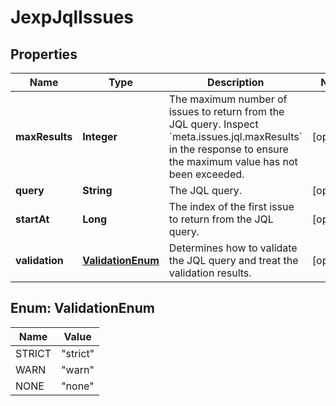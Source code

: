 # JexpJqlIssues

## Properties
Name | Type | Description | Notes
------------ | ------------- | ------------- | -------------
**maxResults** | **Integer** | The maximum number of issues to return from the JQL query. Inspect &#x60;meta.issues.jql.maxResults&#x60; in the response to ensure the maximum value has not been exceeded. |  [optional]
**query** | **String** | The JQL query. |  [optional]
**startAt** | **Long** | The index of the first issue to return from the JQL query. |  [optional]
**validation** | [**ValidationEnum**](#ValidationEnum) | Determines how to validate the JQL query and treat the validation results. |  [optional]

<a name="ValidationEnum"></a>
## Enum: ValidationEnum
Name | Value
---- | -----
STRICT | &quot;strict&quot;
WARN | &quot;warn&quot;
NONE | &quot;none&quot;
